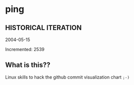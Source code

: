 # ping

## HISTORICAL ITERATION
2004-05-15

Incremented: 2539

## What is this?? 
Linux skills to hack the github commit visualization chart `;-)`
